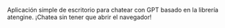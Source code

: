 Aplicación simple de escritorio para chatear con GPT basado en la librería atengine. ¡Chatea sin tener que abrir el navegador!